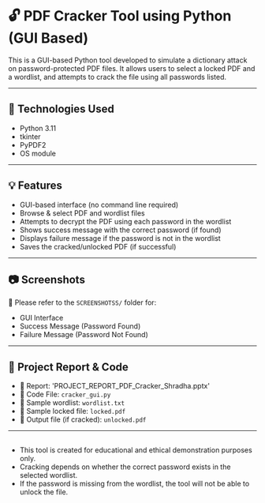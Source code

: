 # 🔓 PDF Cracker Tool using Python (GUI Based)

This is a GUI-based Python tool developed to simulate a dictionary attack on password-protected PDF files. It allows users to select a locked PDF and a wordlist, and attempts to crack the file using all passwords listed.

---

## 🔧 Technologies Used

- Python 3.11  
- tkinter  
- PyPDF2  
- OS module

---

## 💡 Features

- GUI-based interface (no command line required)  
- Browse & select PDF and wordlist files  
- Attempts to decrypt the PDF using each password in the wordlist  
- Shows success message with the correct password (if found)  
- Displays failure message if the password is not in the wordlist  
- Saves the cracked/unlocked PDF (if successful)

---

## 📷 Screenshots

📁 Please refer to the `SCREENSHOTSS/` folder for:
- GUI Interface  
- Success Message (Password Found)  
- Failure Message (Password Not Found)

---

## 📄 Project Report & Code

- 🔹 Report: 'PROJECT_REPORT_PDF_Cracker_Shradha.pptx'
- 🔹 Code File: `cracker_gui.py`  
- 🔹 Sample wordlist: `wordlist.txt`  
- 🔹 Sample locked file: `locked.pdf`  
- 🔹 Output file (if cracked): `unlocked.pdf`

---

##
- This tool is created for educational and ethical demonstration purposes only.  
- Cracking depends on whether the correct password exists in the selected wordlist.  
- If the password is missing from the wordlist, the tool will not be able to unlock the file.


